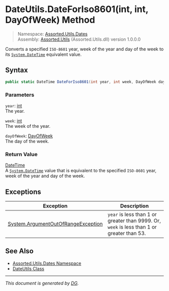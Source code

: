 ﻿# DateUtils.DateForIso8601(int, int, DayOfWeek) Method

> Namespace: [Assorted.Utils.Dates](index.md#assortedutilsdates-namespace)\
> Assembly: [Assorted.Utils](index.md) (Assorted.Utils.dll) version 1.0.0.0

Converts a specified `ISO-8601` year, week of the year and day of the week to its [`System.DateTime`](https://docs.microsoft.com/en-us/dotnet/api/system.datetime) equivalent value.

## Syntax

```csharp
public static DateTime DateForIso8601(int year, int week, DayOfWeek dayOfWeek)
```

### Parameters

`year`: [int](https://docs.microsoft.com/en-us/dotnet/api/system.int32)\
The year.

`week`: [int](https://docs.microsoft.com/en-us/dotnet/api/system.int32)\
The week of the year.

`dayOfWeek`: [DayOfWeek](https://docs.microsoft.com/en-us/dotnet/api/system.dayofweek)\
The day of the week.

### Return Value

[DateTime](https://docs.microsoft.com/en-us/dotnet/api/system.datetime)\
A [`System.DateTime`](https://docs.microsoft.com/en-us/dotnet/api/system.datetime) value that is equivalent to the specified `ISO-8601` year, week of the year and day of the week.

## Exceptions

Exception | Description
--- | ---
[System.ArgumentOutOfRangeException](https://docs.microsoft.com/en-us/dotnet/api/system.argumentoutofrangeexception) | `year` is less than 1 or greater than 9999. Or, `week` is less than 1 or greater than 53.

## See Also

- [Assorted.Utils.Dates Namespace](index.md#assortedutilsdates-namespace)
- [DateUtils Class](Assorted.Utils.Dates.DateUtils.md)

---

_This document is generated by [DG](https://github.com/Khojasteh/dg)._
